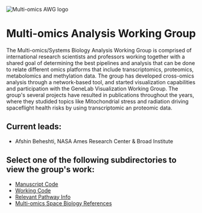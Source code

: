 ![Multi-omics AWG logo](https://user-images.githubusercontent.com/92759843/142992322-698c6c7f-14a1-40b8-ad71-50c13e0a35cc.png)

# Multi-omics Analysis Working Group

The Multi-omics/Systems Biology Analysis Working Group is comprised of international research scientists and professors working together with a shared goal of determining the best pipelines and analysis that can be done to relate different omics platforms that include transcriptomics, proteomics, metabolomics and methylation data. The group has developed cross-omics analysis through a network-based tool, and started visualization capabilities and participation with the GeneLab Visualization Working Group. The group's several projects have resulted in publications throughout the years, where they studided topics like Mitochondrial stress and radiation driving spaceflight health risks by using transcriptomic an proteomic data.    

## Current leads:
- Afshin Beheshti, NASA Ames Research Center & Broad Institute

## Select one of the following subdirectories to view the group's work:
- [Manuscript Code](Manuscript_Code)
- [Working Code](Working_Code)
- [Relevant Pathway Info](Relevant_Pathway_Info)
- [Multi-omics Space Biology References](Multi-omics_Space_Biology_References)
